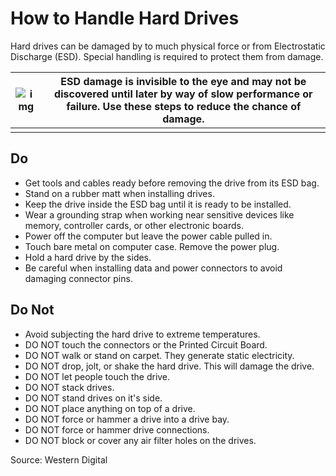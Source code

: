 # How to Handle Hard Drives

Hard drives can be damaged by to much physical force or from Electrostatic Discharge (ESD). Special handling is required to protect them from damage.

| ![img](https://support.wdc.com/images/kb/note.png) | ESD damage is invisible to the eye and may not be discovered until later by way of slow performance or failure. Use these steps to reduce the chance of damage. |
| -------------------------------------------------- | ------------------------------------------------------------ |
|                                                    |                                                              |

## Do

- Get tools and cables ready before removing the drive from its ESD bag.
- Stand on a rubber matt when installing drives.
- Keep the drive inside the ESD bag until it is ready to be installed.
- Wear a grounding strap when working near sensitive devices like memory, controller cards, or other electronic boards.
- Power off the computer but leave the power cable pulled in.
- Touch bare metal on computer case. Remove the power plug.
- Hold a hard drive by the sides.
- Be careful when installing data and power connectors to avoid damaging connector pins.

## Do Not

- Avoid subjecting the hard drive to extreme temperatures.
- DO NOT touch the connectors or the Printed Circuit Board.
- DO NOT walk or stand on carpet. They generate static electricity.
- DO NOT drop, jolt, or shake the hard drive. This will damage the drive.
- DO NOT let people touch the drive.
- DO NOT stack drives.
- DO NOT stand drives on it's side.
- DO NOT place anything on top of a drive.
- DO NOT force or hammer a drive into a drive bay.
- DO NOT force or hammer drive connections.
- DO NOT block or cover any air filter holes on the drives.

Source: Western Digital
